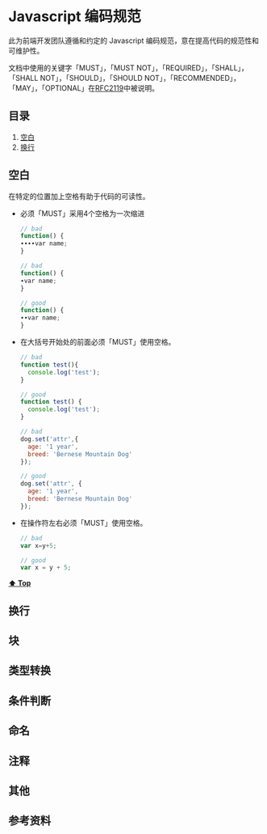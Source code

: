 Javascript 编码规范
=========================

此为前端开发团队遵循和约定的 Javascript 编码规范，意在提高代码的规范性和可维护性。

文档中使用的关键字「MUST」，「MUST NOT」，「REQUIRED」，「SHALL」，「SHALL
NOT」，「SHOULD」，「SHOULD NOT」，「RECOMMENDED」，「MAY」，「OPTIONAL」在[RFC2119](http://oss.org.cn/man/develop/rfc/RFC2119.txt)中被说明。

## 目录

1. [空白](#空白)
1. [换行](#换行)

## 空白
在特定的位置加上空格有助于代码的可读性。

* 必须「MUST」采用4个空格为一次缩进

    ```javascript
    // bad
    function() {
    ∙∙∙∙var name;
    }

    // bad
    function() {
    ∙var name;
    }

    // good
    function() {
    ∙∙var name;
    }
    ```
* 在大括号开始处的前面必须「MUST」使用空格。

    ```javascript
    // bad
    function test(){
      console.log('test');
    }

    // good
    function test() {
      console.log('test');
    }

    // bad
    dog.set('attr',{
      age: '1 year',
      breed: 'Bernese Mountain Dog'
    });

    // good
    dog.set('attr', {
      age: '1 year',
      breed: 'Bernese Mountain Dog'
    });
    ```
* 在操作符左右必须「MUST」使用空格。

    ```javascript
    // bad
    var x=y+5;

    // good
    var x = y + 5;
    ```

**[⬆ Top](#目录)**
## 换行

## 块

## 类型转换
## 条件判断
## 命名
## 注释
## 其他
## 参考资料